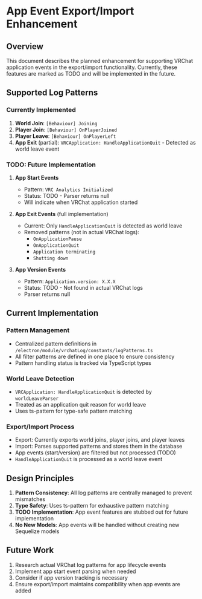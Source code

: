 # App Event Export/Import Enhancement

## Overview

This document describes the planned enhancement for supporting VRChat application events in the export/import functionality. Currently, these features are marked as TODO and will be implemented in the future.

## Supported Log Patterns

### Currently Implemented
1. **World Join**: `[Behaviour] Joining `
2. **Player Join**: `[Behaviour] OnPlayerJoined `
3. **Player Leave**: `[Behaviour] OnPlayerLeft `
4. **App Exit** (partial): `VRCApplication: HandleApplicationQuit` - Detected as world leave event

### TODO: Future Implementation
1. **App Start Events**
   - Pattern: `VRC Analytics Initialized`
   - Status: TODO - Parser returns null
   - Will indicate when VRChat application started

2. **App Exit Events** (full implementation)
   - Current: Only `HandleApplicationQuit` is detected as world leave
   - Removed patterns (not in actual VRChat logs):
     - `OnApplicationPause`
     - `OnApplicationQuit`
     - `Application terminating`
     - `Shutting down`

3. **App Version Events**
   - Pattern: `Application.version: X.X.X`
   - Status: TODO - Not found in actual VRChat logs
   - Parser returns null

## Current Implementation

### Pattern Management
- Centralized pattern definitions in `/electron/module/vrchatLog/constants/logPatterns.ts`
- All filter patterns are defined in one place to ensure consistency
- Pattern handling status is tracked via TypeScript types

### World Leave Detection
- `VRCApplication: HandleApplicationQuit` is detected by `worldLeaveParser`
- Treated as an application quit reason for world leave
- Uses ts-pattern for type-safe pattern matching

### Export/Import Process
- Export: Currently exports world joins, player joins, and player leaves
- Import: Parses supported patterns and stores them in the database
- App events (start/version) are filtered but not processed (TODO)
- `HandleApplicationQuit` is processed as a world leave event

## Design Principles

1. **Pattern Consistency**: All log patterns are centrally managed to prevent mismatches
2. **Type Safety**: Uses ts-pattern for exhaustive pattern matching
3. **TODO Implementation**: App event features are stubbed out for future implementation
4. **No New Models**: App events will be handled without creating new Sequelize models

## Future Work

1. Research actual VRChat log patterns for app lifecycle events
2. Implement app start event parsing when needed
3. Consider if app version tracking is necessary
4. Ensure export/import maintains compatibility when app events are added